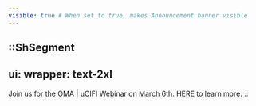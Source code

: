 ```yaml
---
visible: true # When set to true, makes Announcement banner visible
---
```


::ShSegment
---
ui:
    wrapper: text-2xl
---
Join us for the OMA | uCIFI Webinar on March 6th. 
<a href="/ucifi" target="_blank" class="animate-pulse font-extrabold text-teal-500 hover:text-teal-300 dark:text-teal-500 hover:dark:text-teal-300">HERE</a> to learn more.
::
